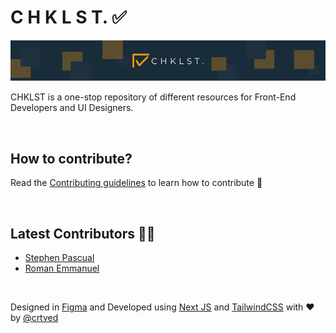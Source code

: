 # C H K L S T. ✅

![alt text](banner.png "CHKLST")

CHKLST is a one-stop repository of different resources for Front-End Developers and UI Designers.

<br/>

## How to contribute?

Read the [Contributing guidelines](https://github.com/crtved/chklst/blob/main/CONTRIBUTING.md) to learn how to contribute 🎉

<br/>

## Latest Contributors 👏🏻
- [Stephen Pascual](https://github.com/penpencoder)
- [Roman Emmanuel](https://github.com/RomanMunar)

<br/>

Designed in [Figma](https://figma.com/) and Developed using [Next JS](https://nextjs.org/) and [TailwindCSS](https://tailwindcss.com/) with ❤️ by [@crtved](https://artsandiego.dev)

